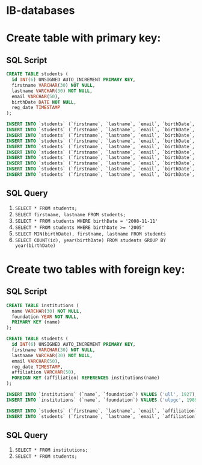 # IB-databases

# Create table with primary key:

## SQL Script

```sql
CREATE TABLE students ( 
  id INT(6) UNSIGNED AUTO_INCREMENT PRIMARY KEY, 
  firstname VARCHAR(30) NOT NULL, 
  lastname VARCHAR(30) NOT NULL,  
  email VARCHAR(50),
  birthDate DATE NOT NULL,
  reg_date TIMESTAMP 
); 

INSERT INTO `students` (`firstname`, `lastname`, `email`, `birthDate`, `reg_date`) VALUES ('lucas', 'izquierdo', 'lucas.izquierdo@gmail.com', '2008-11-11', CURRENT_TIMESTAMP); 
INSERT INTO `students` (`firstname`, `lastname`, `email`, `birthDate`, `reg_date`) VALUES ('andrea', 'arencibia', 'andrea.arencibia@hotmail.com', '2004-03-06', CURRENT_TIMESTAMP);
INSERT INTO `students` (`firstname`, `lastname`, `email`, `birthDate`, `reg_date`) VALUES ('lucia', 'chinea', 'lucia.chinea@gmail.com', '2005-04-07', CURRENT_TIMESTAMP);
INSERT INTO `students` (`firstname`, `lastname`, `email`, `birthDate`, `reg_date`) VALUES ('diego', 'moreno', 'diego.moreno@gmail.com', '2006-02-01', CURRENT_TIMESTAMP);
INSERT INTO `students` (`firstname`, `lastname`, `email`, `birthDate`, `reg_date`) VALUES ('julia', 'lorenzo', 'julia.lorenzo@gmail.com', '2001-03-05', CURRENT_TIMESTAMP);
INSERT INTO `students` (`firstname`, `lastname`, `email`, `birthDate`, `reg_date`) VALUES ('nuria', 'sosa', 'nuria.castro@gmail.com', '2002-08-04', CURRENT_TIMESTAMP);
INSERT INTO `students` (`firstname`, `lastname`, `email`, `birthDate`, `reg_date`) VALUES ('nerea', 'flores', 'nerea.flores@gmail.com', '2003-06-07', CURRENT_TIMESTAMP);
INSERT INTO `students` (`firstname`, `lastname`, `email`, `birthDate`, `reg_date`) VALUES ('airam', 'aguirre', 'airam.aguirre@gmail.com', '2004-03-06', CURRENT_TIMESTAMP);
INSERT INTO `students` (`firstname`, `lastname`, `email`, `birthDate`, `reg_date`) VALUES ('israel', 'rojas', 'israel-rojas@gmail.com', '2008-02-01', CURRENT_TIMESTAMP);
INSERT INTO `students` (`firstname`, `lastname`, `email`, `birthDate`, `reg_date`) VALUES ('jacob', 'castro', 'jacob.castro@gmail.com', '2005-01-02', CURRENT_TIMESTAMP);
```

## SQL Query
1. `SELECT * FROM students;`
1. `SELECT firstname, lastname FROM students;`
1. `SELECT * FROM students WHERE birthDate = '2008-11-11'`
1. `SELECT * FROM students WHERE birthDate >= '2005'`
1. `SELECT MIN(birthDate), firstname, lastname FROM students`
1. `SELECT COUNT(id), year(birthDate) FROM students GROUP BY year(birthDate)`

# Create two tables with foreign key:

## SQL Script

```sql
CREATE TABLE institutions (
  name VARCHAR(30) NOT NULL,
  foundation YEAR NOT NULL,
  PRIMARY KEY (name)
);

CREATE TABLE students ( 
  id INT(6) UNSIGNED AUTO_INCREMENT PRIMARY KEY, 
  firstname VARCHAR(30) NOT NULL, 
  lastname VARCHAR(30) NOT NULL,  
  email VARCHAR(50),
  reg_date TIMESTAMP, 
  affiliation VARCHAR(50),
  FOREIGN KEY (affiliation) REFERENCES institutions(name)
); 

INSERT INTO `institutions` (`name`, `foundation`) VALUES ('ull', 1927); 
INSERT INTO `institutions` (`name`, `foundation`) VALUES ('ulpgc', 1989); 

INSERT INTO `students` (`firstname`, `lastname`, `email`, `affiliation`, `reg_date`) VALUES ('lucas', 'izquierdo', 'lucas.izquierdo@gmail.com', 'ull', CURRENT_TIMESTAMP); 
INSERT INTO `students` (`firstname`, `lastname`, `email`, `affiliation`, `reg_date`) VALUES ('andrea', 'arencibia', 'andrea.arencibia@hotmail.com', 'ulpgc', CURRENT_TIMESTAMP);
```

## SQL Query
1. `SELECT * FROM institutions;`
1. `SELECT * FROM students;`
